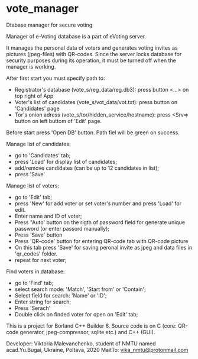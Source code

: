 # vote_manager
Dtabase manager for secure voting

Manager of e-Voting database  is a part of eVoting server.

It manages the personal data of voters and generates voting invites as pictures (jpeg-files) with QR-codes.
Since the server locks database for security purposes during its operation, it must be turned off when the manager is working.

After first start you must specify path to:
- Registrator's database (vote_s/reg_data/reg.db3): press button <...> on top right of App
- Voter's list of candidates (vote_s/vot_data/vot.txt): press <File> button on 'Candidates' page
- Tor's onion adress (vote_s/tor/hidden_service/hostname): press <Srv=> button on left buttom of 'Edit' page.

Before start press 'Open DB' button. Path fiel will be green on success.

Manage list of candidates:
- go to 'Candidates' tab;
- press 'Load' for display list of candidates;
- add/remove candidates (can be up to 12 candidates in list);
- press 'Save' 

Manage list of voters:
- go to 'Edit' tab;
- press 'New' for add voter or set voter's number and press 'Load' for edit.
- Enter name and ID of voter;
- Press "Auto' button on the rigth of password field for generate unique password (or enter passord manually);
- Press 'Save' button
- Press 'QR-code' button for entering QR-code tab with QR-code picture
- On this tab press 'Save' for saving peronal invite as jpeg and data files in 'qr_codes' folder.
- repeat for next voter;

Find voters in database:
- go to 'Find' tab;
- select search mode: 'Match', 'Start from' or 'Contain';
- Select field for search: 'Name' or 'ID';
- Enter string for search; 
- Press 'Serach'
- Double click on finded voter for open  on 'Edit' tab;

This is a project for Borland C++ Builder 6.
Source code is on C (core: QR-code generator, jpeg-compressor, sqlite etc.) and C++ (GUI).

Developer: Viktoria Malevanchenko, student of NMTU named acad.Yu.Bugai, Ukraine, Poltava, 2020
MaitTo: vika_nmtu@protonmail.com
